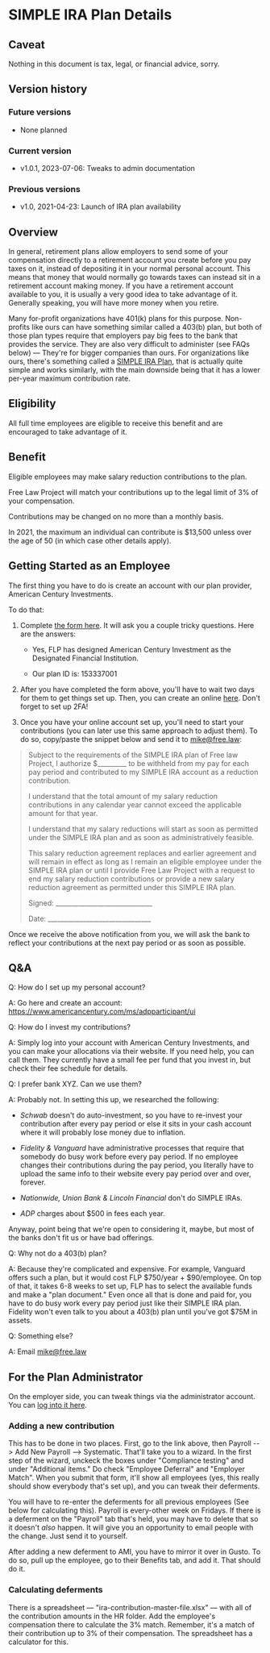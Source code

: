 # SIMPLE IRA Plan Details

## Caveat

Nothing in this document is tax, legal, or financial advice, sorry.


## Version history

### Future versions

 - None planned

### Current version

 - v1.0.1, 2023-07-06: Tweaks to admin documentation


### Previous versions

 - v1.0, 2021-04-23: Launch of IRA plan availability


## Overview

In general, retirement plans allow employers to send some of your compensation directly to a retirement account you create before you pay taxes on it, instead of depositing it in your normal personal account. This means that money that would normally go towards taxes can instead sit in a retirement account making money. If you have a retirement account available to you, it is usually a very good idea to take advantage of it. Generally speaking, you will have more money when you retire.

Many for-profit organizations have 401(k) plans for this purpose. Non-profits like ours can have something similar called a 403(b) plan, but both of those plan types require that employers pay big fees to the bank that provides the service. They are also very difficult to administer (see FAQs below) — They're for bigger companies than ours. For organizations like ours, there's something called a [SIMPLE IRA Plan][simple], that is actually quite simple and works similarly, with the main downside being that it has a lower per-year maximum contribution rate.

 
## Eligibility

All full time employees are eligible to receive this benefit and are encouraged to take advantage of it.


## Benefit

Eligible employees may make salary reduction contributions to the plan.

Free Law Project will match your contributions up to the legal limit of 3% of your compensation.

Contributions may be changed on no more than a monthly basis.

In 2021, the maximum an individual can contribute is $13,500 unless over the age of 50 (in which case other details apply).


## Getting Started as an Employee

The first thing you have to do is create an account with our plan provider, American Century Investments.

To do that:

1. Complete [the form here][setup]. It will ask you a couple tricky questions. Here are the answers:

     - Yes, FLP has designed American Century Investment as the Designated Financial Institution.
       
     - Our plan ID is: 153337001
    
2. After you have completed the form above, you'll have to wait two days for them to get things set up. Then, you can create an online [here][register]. Don't forget to set up 2FA!

[setup]: https://www.americancentury.com/content/direct/en/insights/workplace-retirement/plan-participants/simple-ira.html#enroll
[register]: https://www.americancentury.com/sd/registration/start

3. Once you have your online account set up, you'll need to start your contributions (you can later use this same approach to adjust them). To do so, copy/paste the snippet below and send it to mike@free.law:

> Subject to the requirements of the SIMPLE IRA plan of Free law Project, I authorize $_________ to be withheld from my pay for each pay period and contributed to my SIMPLE IRA account as a reduction contribution.
>
> I understand that the total amount of my salary reduction contributions in any calendar year cannot exceed the applicable amount for that year.
>
> I understand that my salary reductions will start as soon as permitted under the SIMPLE IRA plan and as soon as administratively feasible.
>
> This salary reduction agreement replaces and earlier agreement and will remain in effect as long as I remain an eligible employee under the SIMPLE IRA plan or until I provide Free Law Project with a request to end my salary reduction contributions or provide a new salary reduction agreement as permitted under this SIMPLE IRA plan.
>
> Signed: ______________________________
>
>
> Date: ________________________________

Once we receive the above notification from you, we will ask the bank to reflect your contributions at the next pay period or as soon as possible.


## Q&A

Q: How do I set up my personal account?

A: Go here and create an account: https://www.americancentury.com/ms/adpparticipant/ui

Q: How do I invest my contributions?

A: Simply log into your account with American Century Investments, and you can make your allocations via their website. If you need help, you can call them. They currently have a small fee per fund that you invest in, but check their fee schedule for details.

Q: I prefer bank XYZ. Can we use them?

A: Probably not. In setting this up, we researched the following:

 - *Schwab* doesn't do auto-investment, so you have to re-invest your contribution after every pay period or else it sits in your cash account where it will probably lose money due to inflation.

 - *Fidelity & Vanguard* have administrative processes that require that somebody do busy work before every pay period. If no employee changes their contributions during the pay period, you literally have to upload the same info to their website every pay period over and over, forever.

 - *Nationwide, Union Bank & Lincoln Financial* don't do SIMPLE IRAs.

 - *ADP* charges about $500 in fees each year.

Anyway, point being that we're open to considering it, maybe, but most of the banks don't fit us or have bad offerings.

Q: Why not do a 403(b) plan?

A: Because they're complicated and expensive. For example, Vanguard offers such a plan, but it would cost FLP $750/year + $90/employee. On top of that, it takes 6-8 weeks to set up, FLP has to select the available funds and make a "plan document." Even once all that is done and paid for, you have to do busy work every pay period just like their SIMPLE IRA plan. Fidelity won't even talk to you about a 403(b) plan until you've got $75M in assets.

Q: Something else?

A: Email mike@free.law


## For the Plan Administrator

On the employer side, you can tweak things via the administrator account. You can [log into it here][admin].

[admin]: https://www.americancentury.com/info/psa/

### Adding a new contribution

This has to be done in two places. First, go to the link above, then Payroll --> Add New Payroll --> Systematic. That'll take you to a wizard. In the first step of the wizard, unckeck the boxes under "Compliance testing" and under "Additional items." Do check "Employee Deferral" and "Employer Match". When you submit that form, it'll show all employees (yes, this really should show everybody that's set up), and you can tweak their deferments. 

You will have to re-enter the deferments for all previous employees (See below for calculating this). Payroll is every-other week on Fridays. If there is a deferment on the "Payroll" tab that's held, you may have to delete that so it doesn't *also* happen. It will give you an opportunity to email people with the change. Just send it to yourself.

After adding a new deferment to AMI, you have to mirror it over in Gusto. To do so, pull up the employee, go to their Benefits tab, and add it. That should do it. 


### Calculating deferments

There is a spreadsheet — "ira-contribution-master-file.xlsx" — with all of the contribution amounts in the HR folder. Add the employee's compensation there to calculate the 3% match. Remember, it's a match of their contribution up to 3% of their compensation. The spreadsheet has a calculator for this. 


[simple]: https://www.irs.gov/retirement-plans/plan-sponsor/simple-ira-plan
